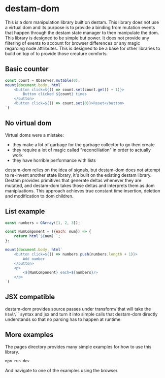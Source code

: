 # destam-dom

This is a dom manipulation library built on destam. This library does not use a virtual dom and its purpose is to provide a binding from mutation events that happen
through the destam state manager to then manipulate the dom. This library is designed to be simple but power. It does not provide any filtering of events to account for browser differences or any magic regarding node attributes. This is designed to be a base for other libraries to build on top of to provide those creature comforts.

## Basic counter
```js
const count = Observer.mutable(0);
mount(document.body, html`
	<button click=${() => count.set(count.get() + 1)}>
		Button clicked ${count} times
	</button>
	<button click=${() => count.set(0)}>Reset</button>
`)
```

## No virtual dom
Virtual doms were a mistake:
- they make a lot of garbage for the garbage collector to go then create
- they require a lot of magic called "reconciliation" in order to actually work
- they have horrible performance with lists

destam-dom relies on the idea of signals, but destam-dom does not attempt to re-invent another state library, it's built on the existing destam library. Destam provides primitives that generate deltas whenever they are mutated, and destam-dom takes those deltas and interprets them as dom manipluations. This approach achieves true constant time insertion, deletion and modification to dom children.

## List example
```js
const numbers = OArray([1, 2, 3]);

const NumComponent = ({each: num}) => {
	return html`${num} `;
};

mount(document.body, html`
	<button click=${() => numbers.push(numbers.length + 1)}>
		Add number
	</button>
	<p>
		<${NumComponent} each=${numbers}/>
	</p>
`)
```

## JSX compatible
destam-dom provides source passes under transform/ that will take the `html\`\`` syntax and jsx and turn it into simple calls that destam-dom directly understands so that no parsing has to happen at runtime.

## More examples
The pages directory provides many simple examples for how to use this library.
```bash
npm run dev
```
And navigate to one of the examples using the browser.

